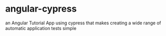 # angular-cypress
an Angular Tutorial App using cypress that makes creating a wide range of automatic application tests simple
